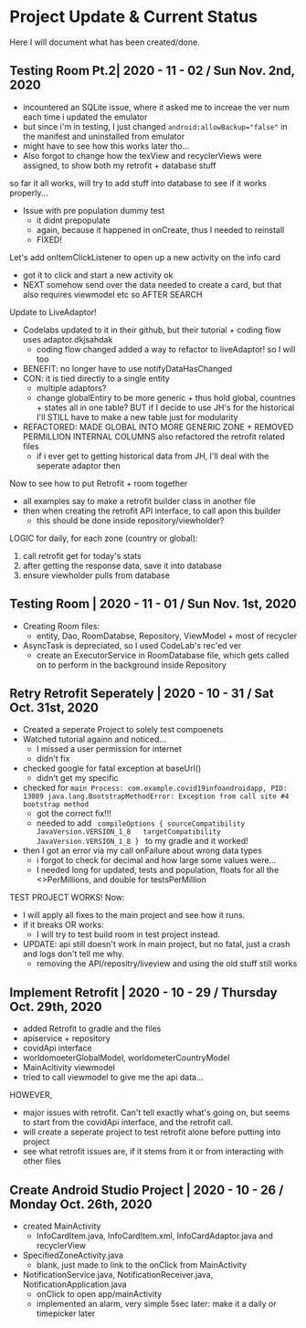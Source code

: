 # Project Update & Current Status
Here I will document what has been created/done.

## Testing Room Pt.2| 2020 - 11 - 02 / Sun Nov. 2nd, 2020
*  incountered an SQLite issue, where it asked me to increae the ver num each time i updated the emulator
  * but since i'm in testing, I just changed ```android:allowBackup="false"``` in the manifest and uninstalled from emulator
  * might have to see how this works later tho...
* Also forgot to change how the texView and recyclerViews were assigned, to show both my retrofit + database stuff

so far it all works, will try to add stuff into database to see if it works properly...

* Issue with pre population dummy test
  * it didnt prepopulate
  * again, because it happened in onCreate, thus I needed to reinstall
  * FIXED!
  
Let's add onItemClickListener to open up a new activity on the info card
* got it to click and start a new activity ok
* NEXT somehow send over the data needed to create a card, but that also requires viewmodel etc so AFTER SEARCH

Update to LiveAdaptor!
* Codelabs updated to it in their github, but their tutorial + coding flow uses adaptor.dkjsahdak
  * coding flow changed added a way to refactor to liveAdaptor! so I will too
* BENEFIT: no longer have to use notifyDataHasChanged
* CON: it is tied directly to a single entity
  * multiple adaptors?
  * change globalEntiry to be more generic + thus hold global, countries + states all in one table? BUT if I decide to use JH's for the historical I'll STILL have to make a new table just for modularity
* REFACTORED: MADE GLOBAL INTO MORE GENERIC ZONE + REMOVED PERMILLION INTERNAL COLUMNS also refactored the retrofit related files
  * if i ever get to getting historical data from JH, I'll deal with the seperate adaptor then

Now to see how to put Retrofit + room together
* all examples say to make a retrofit builder class in another file
* then when creating the retrofit API interface, to call apon this builder
  * this should be done inside repository/viewholder?
  
LOGIC for daily, for each zone (country or global):
1) call retrofit get for today's stats
2) after getting the response data, save it into database
3) ensure viewholder pulls from database



## Testing Room | 2020 - 11 - 01 / Sun Nov. 1st, 2020
* Creating Room files:
  * entity, Dao, RoomDatabse, Repository, ViewModel + most of recycler
* AsyncTask is depreciated, so I used CodeLab's rec'ed ver
  * create an ExecutorService in RoomDatabase file, which gets called on to perform in the background inside Repository

## Retry Retrofit Seperately | 2020 - 10 - 31 / Sat Oct. 31st, 2020
* Created a seperate Project to solely test compoenets
* Watched tutorial againn and noticed...
  * I missed a user permission for internet
  * didn't fix
* checked google for fatal exception at baseUrl()
  * didn't get my specific
* checked for ``` main Process: com.example.covid19infoandroidapp, PID: 13089 java.lang.BootstrapMethodError: Exception from call site #4 bootstrap method ```
  * got the correct fix!!!
   * needed to add ```  compileOptions { sourceCompatibility JavaVersion.VERSION_1_8   targetCompatibility JavaVersion.VERSION_1_8 }  ``` to my gradle and it worked!
* then I got an error via my call onFailure about wrong data types
  * i forgot to check for decimal and how large some values were... 
  * I needed long for updated, tests and population, floats for all the <>PerMillions, and double for testsPerMillion

TEST PROJECT WORKS! Now:
* I will apply all fixes to the main project and see how it runs.
* if it breaks OR works:
  * I will try to test build room in test project instead.
* UPDATE: api still doesn't work in main project, but no fatal, just a crash and logs don't tell me why.
  * removing the API/repositry/liveview and using the old stuff still works

## Implement Retrofit | 2020 - 10 - 29 / Thursday Oct. 29th, 2020
* added Retrofit to gradle and the files
 * apiservice + repository
 * covidApi interface
 * worldomoeterGlobalModel, worldometerCountryModel
 * MainAcitivity viewmodel
 * tried to call viewmodel to give me the api data...
 
HOWEVER, 
* major issues with retrofit. Can't tell exactly what's going on, but seems to start from the covidApi interface, and the retrofit call.
* will create a seperate project to test retrofit alone before putting into project
 * see what retrofit issues are, if it stems from it or from interacting with other files
 
## Create Android Studio Project | 2020 - 10 - 26 / Monday Oct. 26th, 2020
* created MainActivity
  * InfoCardItem.java, InfoCardItem.xml, InfoCardAdaptor.java and recyclerView
* SpecifiedZoneActivity.java
  * blank, just made to link to the onClick from MainActivity
* NotificationService.java, NotificationReceiver.java, NotificationApplication.java
  * onClick to open app/mainActivity 
  * implemented an alarm, very simple 5sec later: make it a daily or timepicker later
